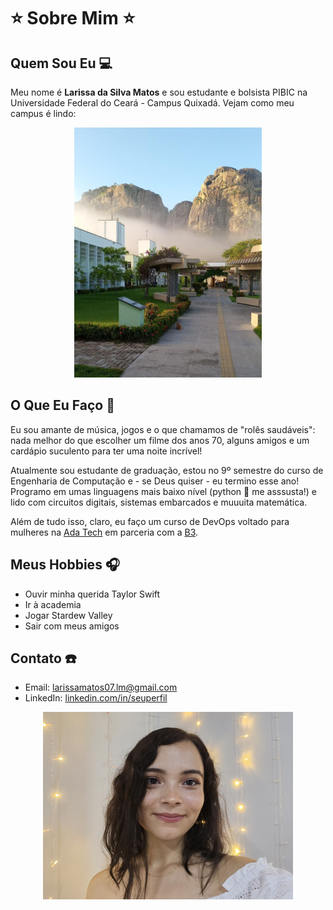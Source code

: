 # ⭐ Sobre Mim ⭐

## Quem Sou Eu 💻
Meu nome é __Larissa da Silva Matos__ e sou estudante e bolsista PIBIC na Universidade Federal do Ceará - Campus Quixadá. Vejam como meu campus é lindo:

<div align="center">
<img src="campus.png" alt="Image description" width="300" height="400   ">
</div>

## O Que Eu Faço 🤍
Eu sou amante de música, jogos e o que chamamos de "rolês saudáveis": nada melhor do que escolher um filme dos anos 70, alguns amigos e um cardápio suculento para ter uma noite incrível!

Atualmente sou estudante de graduação, estou no 9º semestre do curso de Engenharia de Computação e - se Deus quiser - eu termino esse ano! Programo em umas linguagens mais baixo nível (python 🐍 me asssusta!) e lido com circuitos digitais, sistemas embarcados e muuuita matemática.

Além de tudo isso, claro, eu faço um curso de DevOps voltado para mulheres na [Ada Tech](https://ada.tech/) em parceria com a [B3](https://www.b3.com.br/pt_br/para-voce).

## Meus Hobbies 🎧
- Ouvir minha querida Taylor Swift
- Ir à academia
- Jogar Stardew Valley
- Sair com meus amigos

## Contato ☎️
- Email: larissamatos07.lm@gmail.com
- LinkedIn: [linkedin.com/in/seuperfil](https://www.linkedin.com/in/lari-matos/)

<div align="center">
<img src="me.jpg" alt="Image description" width="400" height="300   ">
</div>

